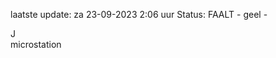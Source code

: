 laatste update: 
za 23-09-2023  2:06   uur 
Status: FAALT - geel - 
<div class="service R">J</div><div class="service Y">microstation</div>